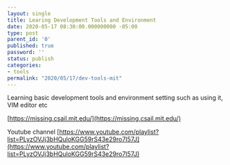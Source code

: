 ```yaml
---
layout: single
title: Learing Development Tools and Environment
date: 2020-05-17 08:30:00.000000000 -05:00
type: post
parent_id: '0'
published: true
password: ''
status: publish
categories:
- tools
permalink: "2020/05/17/dev-tools-mit"
---
```


Learning basic development tools and environment setting such as using it, VIM editor etc

[https://missing.csail.mit.edu/](https://missing.csail.mit.edu/)

Youtube channel
[https://www.youtube.com/playlist?list=PLyzOVJj3bHQuloKGG59rS43e29ro7I57J](https://www.youtube.com/playlist?list=PLyzOVJj3bHQuloKGG59rS43e29ro7I57J)